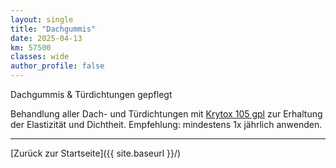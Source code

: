```yaml
---
layout: single
title: "Dachgummis"
date: 2025-04-13
km: 57500
classes: wide
author_profile: false
---
```


Dachgummis & Türdichtungen gepflegt

Behandlung aller Dach- und Türdichtungen mit [Krytox 105 gpl](https://www.rn-etech.de/RN-eTech-GPL-105-Made-in-USA-30Gramm-Krytox/4700)  zur Erhaltung der Elastizität und Dichtheit. Empfehlung: mindestens 1x jährlich anwenden.
 
---

[Zurück zur Startseite]({{ site.baseurl }}/)
